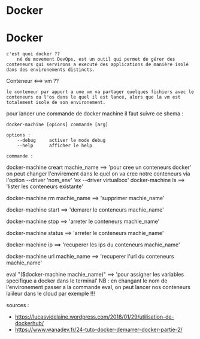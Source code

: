 # Docker

<h1>Docker</h1>

	c'est quoi docker ??
		né du movement DevOps, est un outil qui permet de gérer des conteneurs qui servirons a executé des applications de manière isolé dans des environements distincts.
Conteneur <==> vm ??

    le conteneur par apport a une vm va partager quelques fichiers avec le conteneurs ou l'os dans le quel il est lancé, alors que la vm est totalement isole de son environement.

pour lancer une commande de docker machine il faut suivre ce shema :

    docker-machine [opions] commande [arg]

    options :
        --debug     activer le mode debug
        --help      afficher le help

    commande :

docker-machine creart machie_name ==> 'pour cree un conteneurs docker'
    on peut changer l'envirement dans le quel on va cree notre conteneurs via l'option --driver 'nom_env' 'ex --driver virtualbox'
docker-machine ls ==> 'lister les conteneurs existante'

docker-machine rm machie_name ==> 'supprimer machie_name'

docker-machine start ==> 'demarer le conteneurs machie_name'

docker-machine stop ==> 'arreter le conteneurs machie_name'

docker-machine status ==> 'arreter le conteneurs machie_name'

docker-machine ip ==> 'recuperer les ips du conteneurs machie_name'

docker-machine url machie_name ==> 'recuperer l'url du conteneurs machie_name'

eval "($docker-machine machie_name)"  ==> 'pour assigner les variables specifique a docker dans le terminal'
    NB : en changant le nom de l'environement passer a la commande eval, on peut lancer nos conteneurs laiileur dans le cloud par exemple !!!





sources :
 - https://lucasvidelaine.wordpress.com/2018/01/29/utilisation-de-dockerhub/
 - https://www.wanadev.fr/24-tuto-docker-demarrer-docker-partie-2/
